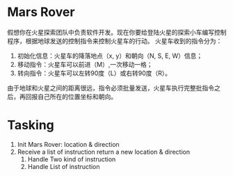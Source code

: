 Mars Rover
===========
假想你在火星探索团队中负责软件开发。现在你要给登陆火星的探索小车编写控制程序，根据地球发送的控制指令来控制火星车的行动。
火星车收到的指令分为：

1. 初始化信息：火星车的降落地点（x, y）和朝向（N, S, E, W）信息；
2. 移动指令：火星车可以前进（M）,一次移动一格；
3. 转向指令：火星车可以左转90度（L）或右转90度（R）。

由于地球和火星之间的距离很远，指令必须批量发送，火星车执行完整批指令之后，再回报自己所在的位置坐标和朝向。

Tasking
===========
1. Init Mars Rover: location & direction
2. Receive a list of instruction return a new location & direction
    1. Handle Two kind of instruction
    2. Handle List of instruction
